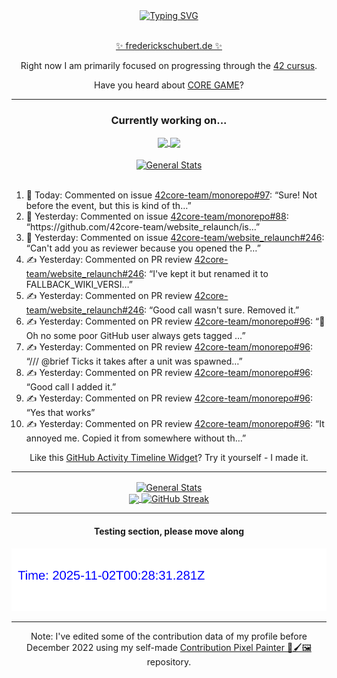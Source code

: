 <div align="center">
	<a href="https://git.io/typing-svg"><img src="https://readme-typing-svg.demolab.com?font=Fira+Code&size=30&pause=1000&color=70A5FD&background=1A1B27&center=true&vCenter=true&repeat=false&random=false&width=550&lines=%F0%9F%91%8B+Hello+World!+I'm+Freddy!+%F0%9F%96%96" alt="Typing SVG" /></a>
</div>
<br>
<div align="center">
	<p></p><a href="https://frederickschubert.de">✨ frederickschubert.de ✨</a></p>
	<p>Right now I am primarily focused on progressing through the <a href="https://github.com/FreddyMSchubert/42_cursus">42 cursus</a>.</p>
	<p>Have you heard about <a href="https://coregame.de/">CORE GAME</a>?</p>
</div>

<hr>

<div align="center">

### Currently working on...

<!-- [![current_repo](https://github-readme-stats.vercel.app/api/pin/?username=FreddyMSchubert&repo=Crafty_Concoctions&theme=tokyonight)](https://github.com/FreddyMSchubert/Crafty_Concoctions) -->

<div align="center">
	<a href="https://github.com/Reptudn/42_transcendence" target="_blank">
		<img align="center" src="https://github-readme-stats.vercel.app/api/pin/?username=Reptudn&repo=42_transcendence&theme=tokyonight" />
	</a>
	<a href="https://github.com/42core-team/monorepo" target="_blank">
		<img align="center" src="https://github-readme-stats.vercel.app/api/pin/?username=42core-team&repo=monorepo&theme=tokyonight" />
	</a>
</div>

<br>

<div align="center">
	<a href="https://github.com/FreddyMSchubert/42_cursus" target="_blank">
		<img align="center" src="https://github-readme-stats.vercel.app/api/pin/?username=FreddyMSchubert&repo=42_cursus&theme=tokyonight" alt="General Stats" />
	</a>
</div>

<br>

<div align="left">
<ol>
<!-- ACTIVITY:START -->
<li>💬 Today: Commented on issue <a href="https://github.com/42core-team/monorepo/issues/97#issuecomment-3287713189">42core-team/monorepo#97</a>: “Sure! Not before the event, but this is kind of th…”</li>
<li>💬 Yesterday: Commented on issue <a href="https://github.com/42core-team/monorepo/issues/88#issuecomment-3286797979">42core-team/monorepo#88</a>: “https://github.com/42core-team/website_relaunch/is…”</li>
<li>💬 Yesterday: Commented on issue <a href="https://github.com/42core-team/website_relaunch/pull/246#issuecomment-3286324726">42core-team/website_relaunch#246</a>: “Can't add you as reviewer because you opened the P…”</li>
<li>✍️ Yesterday: Commented on PR review <a href="https://github.com/42core-team/website_relaunch/pull/246#discussion_r2345034228">42core-team/website_relaunch#246</a>: “I've kept it but renamed it to FALLBACK_WIKI_VERSI…”</li>
<li>✍️ Yesterday: Commented on PR review <a href="https://github.com/42core-team/website_relaunch/pull/246#discussion_r2345029921">42core-team/website_relaunch#246</a>: “Good call wasn't sure. Removed it.”</li>
<li>✍️ Yesterday: Commented on PR review <a href="https://github.com/42core-team/monorepo/pull/96#discussion_r2345013016">42core-team/monorepo#96</a>: “🥶 Oh no some poor GitHub user always gets tagged …”</li>
<li>✍️ Yesterday: Commented on PR review <a href="https://github.com/42core-team/monorepo/pull/96#discussion_r2345011328">42core-team/monorepo#96</a>: “/// @brief Ticks it takes after a unit was spawned…”</li>
<li>✍️ Yesterday: Commented on PR review <a href="https://github.com/42core-team/monorepo/pull/96#discussion_r2345008250">42core-team/monorepo#96</a>: “Good call I added it.”</li>
<li>✍️ Yesterday: Commented on PR review <a href="https://github.com/42core-team/monorepo/pull/96#discussion_r2344985601">42core-team/monorepo#96</a>: “Yes that works”</li>
<li>✍️ Yesterday: Commented on PR review <a href="https://github.com/42core-team/monorepo/pull/96#discussion_r2344984548">42core-team/monorepo#96</a>: “It annoyed me. Copied it from somewhere without th…”</li>
<!-- ACTIVITY:END -->
</ol>
</div>

Like this [GitHub Activity Timeline Widget](https://github.com/FreddyMSchubert/github-activity-timeline)? Try it yourself - I made it.

<hr>

<div align="center">
	<a href="https://github.com/anuraghazra/github-readme-stats" target="_blank">
		<img height=200 align="center" src="https://github-readme-stats.vercel.app/api?username=FreddyMSchubert&show_icons=true&theme=tokyonight&card_width=650" alt="General Stats" />
	</a>
</div>

<div align="center">
	<a href="https://github.com/anuraghazra/github-readme-stats" target="_blank">
		<img height=200 align="center" src="https://github-readme-stats.vercel.app/api/top-langs/?username=FreddyMSchubert&layout=donut&theme=tokyonight&card_width=320">
	</a>
	<a href="https://github.com/DenverCoder1/github-readme-streak-stats" target="_blank">
		<img height=200 align="center" src="https://streak-stats.demolab.com?user=FreddyMSchubert&theme=tokyonight&date_format=j%20M%5B%20Y%5D&card_width=320&card_height=200&hide_total_contributions=true" alt="GitHub Streak" />
	</a>
</div>

<hr>

#### Testing section, please move along

![GitHub Defenders SVG](https://github.com/FreddyMSchubert/FreddyMSchubert/blob/github_defenders_output/output.svg)

<hr>

Note: I've edited some of the contribution data of my profile before December 2022 using my self-made [Contribution Pixel Painter 🎨🖌️🖼️](https://github.com/FreddyMSchubert/contribution-pixel-painter) repository.
